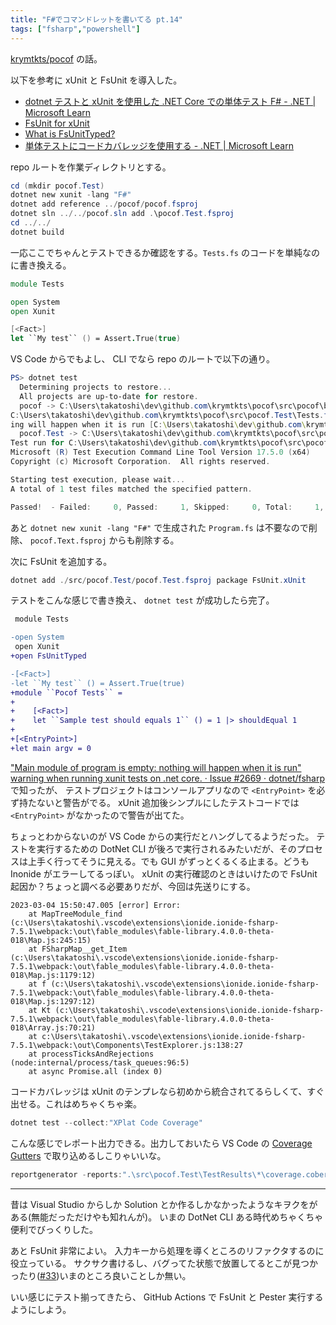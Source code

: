 ```yaml
---
title: "F#でコマンドレットを書いてる pt.14"
tags: ["fsharp","powershell"]
---
```


[krymtkts/pocof](https://github.com/krymtkts/pocof) の話。

以下を参考に xUnit と FsUnit を導入した。

- [dotnet テストと xUnit を使用した .NET Core での単体テスト F# - .NET | Microsoft Learn](https://learn.microsoft.com/ja-jp/dotnet/core/testing/unit-testing-fsharp-with-dotnet-test)
- [FsUnit for xUnit](https://fsprojects.github.io/FsUnit/xUnit.html)
- [What is FsUnitTyped?](https://fsprojects.github.io/FsUnit/FsUnitTyped.html)
- [単体テストにコードカバレッジを使用する - .NET | Microsoft Learn](https://learn.microsoft.com/ja-jp/dotnet/core/testing/unit-testing-code-coverage?tabs=windows#code-coverage-tooling)

repo ルートを作業ディレクトリとする。

```powershell
cd (mkdir pocof.Test)
dotnet new xunit -lang "F#"
dotnet add reference ../pocof/pocof.fsproj
dotnet sln ../../pocof.sln add .\pocof.Test.fsproj
cd ../../
dotnet build
```

一応ここでちゃんとテストできるか確認をする。`Tests.fs` のコードを単純なのに書き換える。

```fsharp
module Tests

open System
open Xunit

[<Fact>]
let ``My test`` () = Assert.True(true)
```

VS Code からでもよし、 CLI でなら repo のルートで以下の通り。

```powershell
PS> dotnet test
  Determining projects to restore...
  All projects are up-to-date for restore.
  pocof -> C:\Users\takatoshi\dev\github.com\krymtkts\pocof\src\pocof\bin\Debug\net6.0\pocof.dll
C:\Users\takatoshi\dev\github.com\krymtkts\pocof\src\pocof.Test\Tests.fs(7,39): warning FS0988: Main module of program is empty: noth
ing will happen when it is run [C:\Users\takatoshi\dev\github.com\krymtkts\pocof\src\pocof.Test\pocof.Test.fsproj]
  pocof.Test -> C:\Users\takatoshi\dev\github.com\krymtkts\pocof\src\pocof.Test\bin\Debug\net6.0\pocof.Test.dll
Test run for C:\Users\takatoshi\dev\github.com\krymtkts\pocof\src\pocof.Test\bin\Debug\net6.0\pocof.Test.dll (.NETCoreApp,Version=v6.0)
Microsoft (R) Test Execution Command Line Tool Version 17.5.0 (x64)
Copyright (c) Microsoft Corporation.  All rights reserved.

Starting test execution, please wait...
A total of 1 test files matched the specified pattern.

Passed!  - Failed:     0, Passed:     1, Skipped:     0, Total:     1, Duration: < 1 ms - pocof.Test.dll (net6.0)
```

あと `dotnet new xunit -lang "F#"` で生成された `Program.fs` は不要なので削除、 `pocof.Text.fsproj` からも削除する。

次に FsUnit を追加する。

```powershell
dotnet add ./src/pocof.Test/pocof.Test.fsproj package FsUnit.xUnit
```

テストをこんな感じで書き換え、 `dotnet test` が成功したら完了。

```diff
 module Tests

-open System
 open Xunit
+open FsUnitTyped

-[<Fact>]
-let ``My test`` () = Assert.True(true)
+module ``Pocof Tests`` =
+
+    [<Fact>]
+    let ``Sample test should equals 1`` () = 1 |> shouldEqual 1
+
+[<EntryPoint>]
+let main argv = 0
```

["Main module of program is empty: nothing will happen when it is run" warning when running xunit tests on .net core. · Issue #2669 · dotnet/fsharp](https://github.com/dotnet/fsharp/issues/2669) で知ったが、 テストプロジェクトはコンソールアプリなので `<EntryPoint>` を必ず持たないと警告がでる。 xUnit 追加後シンプルにしたテストコードでは `<EntryPoint>` がなかったので警告が出てた。

ちょっとわからないのが VS Code からの実行だとハングしてるようだった。
テストを実行するための DotNet CLI が後ろで実行されるみたいだが、そのプロセスは上手く行ってそうに見える。でも GUI がずっとくるくる止まる。どうも Inonide がエラーしてるっぽい。 xUnit の実行確認のときはいけたので FsUnit 起因か？ちょっと調べる必要ありだが、今回は先送りにする。

```plaintext
2023-03-04 15:50:47.005 [error] Error:
    at MapTreeModule_find (c:\Users\takatoshi\.vscode\extensions\ionide.ionide-fsharp-7.5.1\webpack:\out\fable_modules\fable-library.4.0.0-theta-018\Map.js:245:15)
    at FSharpMap__get_Item (c:\Users\takatoshi\.vscode\extensions\ionide.ionide-fsharp-7.5.1\webpack:\out\fable_modules\fable-library.4.0.0-theta-018\Map.js:1179:12)
    at f (c:\Users\takatoshi\.vscode\extensions\ionide.ionide-fsharp-7.5.1\webpack:\out\fable_modules\fable-library.4.0.0-theta-018\Map.js:1297:12)
    at Kt (c:\Users\takatoshi\.vscode\extensions\ionide.ionide-fsharp-7.5.1\webpack:\out\fable_modules\fable-library.4.0.0-theta-018\Array.js:70:21)
    at c:\Users\takatoshi\.vscode\extensions\ionide.ionide-fsharp-7.5.1\webpack:\out\Components\TestExplorer.js:138:27
    at processTicksAndRejections (node:internal/process/task_queues:96:5)
    at async Promise.all (index 0)
```

コードカバレッジは xUnit のテンプレなら初めから統合されてるらしくて、すぐ出せる。これはめちゃくちゃ楽。

```powershell
dotnet test --collect:"XPlat Code Coverage"
```

こんな感じでレポート出力できる。出力しておいたら VS Code の [Coverage Gutters](https://marketplace.visualstudio.com/items?itemName=ryanluker.vscode-coverage-gutters) で取り込めるしこりゃいいな。

```powershell
reportgenerator -reports:".\src\pocof.Test\TestResults\*\coverage.cobertura.xml" -targetdir:"coverage" -reporttypes:Html
```

---

昔は Visual Studio からしか Solution とか作るしかなかったようなキヲクをがある(無能だっただけやも知れんが)。
いまの DotNet CLI ある時代めちゃくちゃ便利でびっくりした。

あと FsUnit 非常によい。
入力キーから処理を導くところのリファクタするのに役立っている。
サクサク書けるし、バグってた状態で放置してるとこが見つかったり([#33](https://github.com/krymtkts/pocof/pull/33))いまのところ良いことしか無い。

いい感じにテスト揃ってきたら、 GitHub Actions で FsUnit と Pester 実行するようにしよう。
